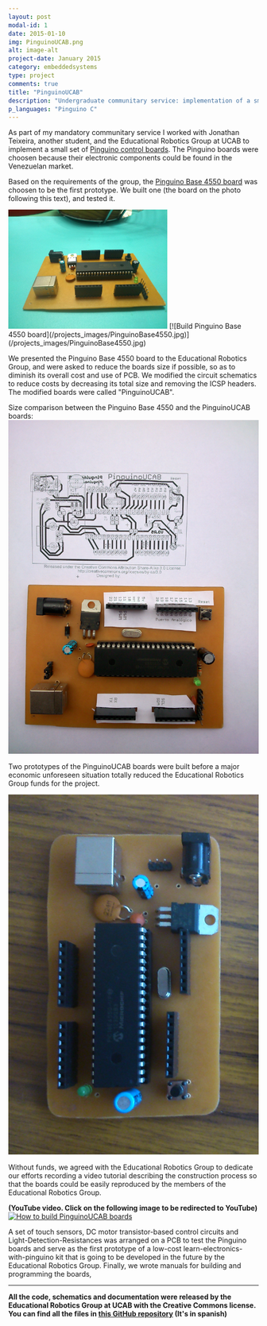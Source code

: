```yaml
---
layout: post
modal-id: 1
date: 2015-01-10
img: PinguinoUCAB.png
alt: image-alt
project-date: January 2015
category: embeddedsystems
type: project
comments: true
title: "PinguinoUCAB"
description: "Undergraduate communitary service: implementation of a small set of Pinguino control boards and sensor modules."
p_languages: "Pinguino C"
---
```


As part of my mandatory communitary service I worked with Jonathan Teixeira, another student, and the Educational Robotics Group 
at UCAB to implement a small set of <a href="http://pinguino.cc/">Pinguino control boards</a>. The Pinguino boards were choosen 
because their electronic components could be found in the Venezuelan market.

Based on the requirements of the group, the <a href="https://github.com/PinguinoBase/Pinguino-Base-4550">Pinguino Base 4550 board</a>
was choosen to be the first prototype. We built one (the board on the photo following this text), and tested it.

<img src="/projects_images/PinguinoBase4550.jpg" alt="Build Pinguino Base 4550 board" width="320">
[![Build Pinguino Base 4550 board](/projects_images/PinguinoBase4550.jpg)](/projects_images/PinguinoBase4550.jpg)

We presented the Pinguino Base 4550 board to the Educational Robotics Group, and were asked to reduce the boards size if possible, so
as to diminish its overall cost and use of PCB. We modified the circuit schematics to reduce costs by decreasing its total size and 
removing the ICSP headers. The modified boards were called "PinguinoUCAB".


Size comparison between the Pinguino Base 4550 and the PinguinoUCAB boards:
[![Size comparison between the Pinguino Base 4550 and the PinguinoUCAB boards](/projects_images/SizeComparisonPinguinoUCAB.jpg)](/projects_images/SizeComparisonPinguinoUCAB.jpg)


Two prototypes of the PinguinoUCAB boards were built before a major economic unforeseen situation totally reduced the Educational Robotics
Group funds for the project.


[![Built PinguinoUCAB board](/projects_images/BuiltPinguinoUCAB.jpg)](/projects_images/BuiltPinguinoUCAB.jpg)


Without funds, we agreed with the Educational Robotics Group to dedicate our efforts recording a video tutorial describing the construction
process so that the boards could be easily reproduced by the members of the Educational Robotics Group.

<b>(YouTube video. Click on the following image to be redirected to YouTube)</b>
[![How to build PinguinoUCAB boards](http://img.youtube.com/vi/QoQYBjscoxM/0.jpg)](http://www.youtube.com/watch?v=QoQYBjscoxM)

A set of touch sensors, DC motor transistor-based control circuits and Light-Detection-Resistances was arranged on a PCB to test the Pinguino 
boards and serve as the first prototype of a low-cost learn-electronics-with-pinguino kit that is going to be developed in the future by the 
Educational Robotics Group. Finally, we wrote manuals for building and programming the boards,

<hr>

<b>All the code, schematics and documentation were released by the Educational Robotics Group at UCAB with the Creative Commons license. You can find all the files in <a href="https://github.com/YoshuaNava/GrupoRoboticaEducativaUCAB">this GitHub repository</a> (It's in spanish) </b>
